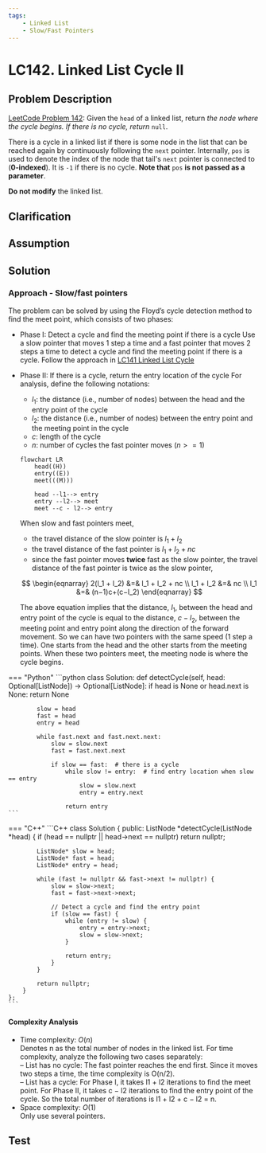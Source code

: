 ```yaml
---
tags:
    - Linked List
    - Slow/Fast Pointers
---
```


# LC142. Linked List Cycle II
## Problem Description
[LeetCode Problem 142](https://leetcode.com/problems/linked-list-cycle-ii/): Given the `head` of a linked list, return _the node where the cycle begins. If there is no cycle, return_ `null`.

There is a cycle in a linked list if there is some node in the list that can be reached again by continuously following the `next` pointer. Internally, `pos` is used to denote the index of the node that tail's `next` pointer is connected to (**0-indexed**). It is `-1` if there is no cycle. **Note that** `pos` **is not passed as a parameter**.

**Do not modify** the linked list.

## Clarification

## Assumption

## Solution
### Approach - Slow/fast pointers
The problem can be solved by using the Floyd’s cycle detection method to find the meet point, which consists of two phases:

- Phase I: Detect a cycle and find the meeting point if there is a cycle Use a slow pointer that moves 1 step a time and a fast pointer that moves 2 steps a time to detect a cycle and find the meeting point if there is a cycle. Follow the approach in [LC141 Linked List Cycle](lc0141-linked-list-cycle.md)
- Phase II: If there is a cycle, return the entry location of the cycle For analysis, define the following notations:
    - $l_1$: the distance (i.e., number of nodes) between the head and the entry point of the cycle
    - $l_2$: the distance (i.e., number of nodes) between the entry point and the meeting point in the cycle
    - $c$: length of the cycle
    - $n$: number of cycles the fast pointer moves ($n >= 1$)

    ```mermaid
    flowchart LR
        head((H))
        entry((E))
        meet(((M)))

        head --l1--> entry
        entry --l2--> meet
        meet --c - l2--> entry
    ```

    When slow and fast pointers meet,

    - the travel distance of the slow pointer is $l_1 + l_2$
    - the travel distance of the fast pointer is $l_1 + l_2 + nc$
    - since the fast pointer moves **twice** fast as the slow pointer, the travel distance of the fast pointer is twice as the slow pointer,

    $$ \begin{eqnarray} 
    2(l_1 + l_2) &=& l_1 + l_2 + nc \\ 
    l_1 + l_2 &=& nc \\
    l_1 &=& (n−1)c+(c−l_2) 
    \end{eqnarray} $$

    The above equation implies that the distance, $l_1$, between the head and entry point of the cycle is equal to the distance, $c - l_2$, between the meeting point and entry point along the direction of the forward movement. So we can have two pointers with the same speed (1 step a time). One starts from the head and the other starts from the meeting points. When these two pointers meet, the meeting node is where the cycle begins.

=== "Python"
    ```python
    class Solution:
        def detectCycle(self, head: Optional[ListNode]) -> Optional[ListNode]:
            if head is None or head.next is None:
                return None

            slow = head
            fast = head
            entry = head

            while fast.next and fast.next.next:
                slow = slow.next
                fast = fast.next.next

                if slow == fast:  # there is a cycle
                    while slow != entry:  # find entry location when slow == entry
                        slow = slow.next
                        entry = entry.next

                    return entry
    ```

=== "C++"
    ```C++
    class Solution {
    public:
        ListNode *detectCycle(ListNode *head) {
            if (head == nullptr || head->next == nullptr) return nullptr;

            ListNode* slow = head;
            ListNode* fast = head;
            ListNode* entry = head;

            while (fast != nullptr && fast->next != nullptr) {
                slow = slow->next;
                fast = fast->next->next;

                // Detect a cycle and find the entry point
                if (slow == fast) {
                    while (entry != slow) {
                        entry = entry->next;
                        slow = slow->next;
                    }

                    return entry;
                }
            }

            return nullptr;
        }
    };
    ```

#### Complexity Analysis
* Time complexity: $O(n)$  
    Denotes n as the total number of nodes in the linked list. For time complexity, analyze the following two cases separately:  
    – List has no cycle: The fast pointer reaches the end first. Since it moves two steps a time, the time complexity is O(n/2).  
    – List has a cycle: For Phase I, it takes l1 + l2 iterations to find the meet point. For Phase II, it takes c − l2 iterations to find the entry point of the cycle. So the total number of iterations is l1 + l2 + c − l2 = n.
* Space complexity: $O(1)$  
	Only use several pointers.


## Test